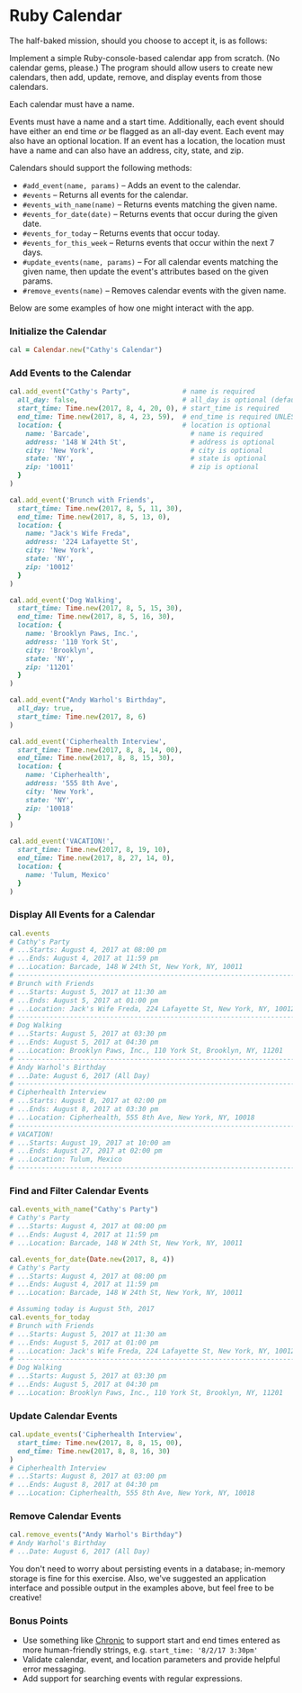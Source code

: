 # Ruby Calendar

The half-baked mission, should you choose to accept it, is as follows:

Implement a simple Ruby-console-based calendar app from scratch. (No calendar gems, please.) The program should allow users to create new calendars, then add, update, remove, and display events from those calendars.

Each calendar must have a name.

Events must have a name and a start time. Additionally, each event should have either an end time _or_ be flagged as an all-day event. Each event may also have an optional location. If an event has a location, the location must have a name and can also have an address, city, state, and zip.

Calendars should support the following methods:

- `#add_event(name, params)` – Adds an event to the calendar. 
- `#events` – Returns all events for the calendar.
- `#events_with_name(name)` – Returns events matching the given name.
- `#events_for_date(date)` – Returns events that occur during the given date.
- `#events_for_today` – Returns events that occur today.
- `#events_for_this_week` – Returns events that occur within the next 7 days.
- `#update_events(name, params)` – For all calendar events matching the given name, then update the event's attributes based on the given params.
- `#remove_events(name)` – Removes calendar events with the given name.

Below are some examples of how one might interact with the app.


### Initialize the Calendar
```ruby
cal = Calendar.new("Cathy's Calendar")
```

### Add Events to the Calendar
```ruby
cal.add_event("Cathy's Party",             # name is required
  all_day: false,                          # all_day is optional (defaults to false)
  start_time: Time.new(2017, 8, 4, 20, 0), # start_time is required
  end_time: Time.new(2017, 8, 4, 23, 59),  # end_time is required UNLESS all_day is true
  location: {                              # location is optional
    name: 'Barcade',                         # name is required
    address: '148 W 24th St',                # address is optional
    city: 'New York',                        # city is optional
    state: 'NY',                             # state is optional
    zip: '10011'                             # zip is optional
  }
)

cal.add_event('Brunch with Friends',
  start_time: Time.new(2017, 8, 5, 11, 30),
  end_time: Time.new(2017, 8, 5, 13, 0),
  location: {
    name: "Jack's Wife Freda",
    address: '224 Lafayette St',
    city: 'New York',
    state: 'NY',
    zip: '10012'
  }
)

cal.add_event('Dog Walking',
  start_time: Time.new(2017, 8, 5, 15, 30),
  end_time: Time.new(2017, 8, 5, 16, 30),
  location: {
    name: 'Brooklyn Paws, Inc.',
    address: '110 York St',
    city: 'Brooklyn',
    state: 'NY',
    zip: '11201'
  }
)

cal.add_event("Andy Warhol's Birthday",
  all_day: true,
  start_time: Time.new(2017, 8, 6)
)

cal.add_event('Cipherhealth Interview',
  start_time: Time.new(2017, 8, 8, 14, 00),
  end_time: Time.new(2017, 8, 8, 15, 30),
  location: {
    name: 'Cipherhealth',
    address: '555 8th Ave',
    city: 'New York',
    state: 'NY',
    zip: '10018'
  }
)

cal.add_event('VACATION!',
  start_time: Time.new(2017, 8, 19, 10),
  end_time: Time.new(2017, 8, 27, 14, 0),
  location: {
    name: 'Tulum, Mexico'
  }
)
```

### Display All Events for a Calendar
```ruby
cal.events
# Cathy's Party
# ...Starts: August 4, 2017 at 08:00 pm
# ...Ends: August 4, 2017 at 11:59 pm
# ...Location: Barcade, 148 W 24th St, New York, NY, 10011
# ---------------------------------------------------------------------
# Brunch with Friends
# ...Starts: August 5, 2017 at 11:30 am
# ...Ends: August 5, 2017 at 01:00 pm
# ...Location: Jack's Wife Freda, 224 Lafayette St, New York, NY, 10012
# ---------------------------------------------------------------------
# Dog Walking
# ...Starts: August 5, 2017 at 03:30 pm
# ...Ends: August 5, 2017 at 04:30 pm
# ...Location: Brooklyn Paws, Inc., 110 York St, Brooklyn, NY, 11201
# ---------------------------------------------------------------------
# Andy Warhol's Birthday
# ...Date: August 6, 2017 (All Day)
# ---------------------------------------------------------------------
# Cipherhealth Interview
# ...Starts: August 8, 2017 at 02:00 pm
# ...Ends: August 8, 2017 at 03:30 pm
# ...Location: Cipherhealth, 555 8th Ave, New York, NY, 10018
# ---------------------------------------------------------------------
# VACATION!
# ...Starts: August 19, 2017 at 10:00 am
# ...Ends: August 27, 2017 at 02:00 pm
# ...Location: Tulum, Mexico
# ---------------------------------------------------------------------
```

### Find and Filter Calendar Events
```ruby
cal.events_with_name("Cathy's Party")
# Cathy's Party
# ...Starts: August 4, 2017 at 08:00 pm
# ...Ends: August 4, 2017 at 11:59 pm
# ...Location: Barcade, 148 W 24th St, New York, NY, 10011

cal.events_for_date(Date.new(2017, 8, 4))
# Cathy's Party
# ...Starts: August 4, 2017 at 08:00 pm
# ...Ends: August 4, 2017 at 11:59 pm
# ...Location: Barcade, 148 W 24th St, New York, NY, 10011

# Assuming today is August 5th, 2017
cal.events_for_today
# Brunch with Friends
# ...Starts: August 5, 2017 at 11:30 am
# ...Ends: August 5, 2017 at 01:00 pm
# ...Location: Jack's Wife Freda, 224 Lafayette St, New York, NY, 10012
# ---------------------------------------------------------------------
# Dog Walking
# ...Starts: August 5, 2017 at 03:30 pm
# ...Ends: August 5, 2017 at 04:30 pm
# ...Location: Brooklyn Paws, Inc., 110 York St, Brooklyn, NY, 11201
```

### Update Calendar Events
```ruby
cal.update_events('Cipherhealth Interview',
  start_time: Time.new(2017, 8, 8, 15, 00),
  end_time: Time.new(2017, 8, 8, 16, 30)
)
# Cipherhealth Interview
# ...Starts: August 8, 2017 at 03:00 pm
# ...Ends: August 8, 2017 at 04:30 pm
# ...Location: Cipherhealth, 555 8th Ave, New York, NY, 10018
```

### Remove Calendar Events
```ruby
cal.remove_events("Andy Warhol's Birthday")
# Andy Warhol's Birthday
# ...Date: August 6, 2017 (All Day)
```

You don't need to worry about persisting events in a database; in-memory storage is fine for this exercise. Also, we've suggested an application interface and possible output in the examples above, but feel free to be creative!

### Bonus Points

- Use something like [Chronic](https://github.com/mojombo/chronic) to support start and end times entered as more human-friendly strings, e.g. `start_time: '8/2/17 3:30pm'`
- Validate calendar, event, and location parameters and provide helpful error messaging.
- Add support for searching events with regular expressions.
